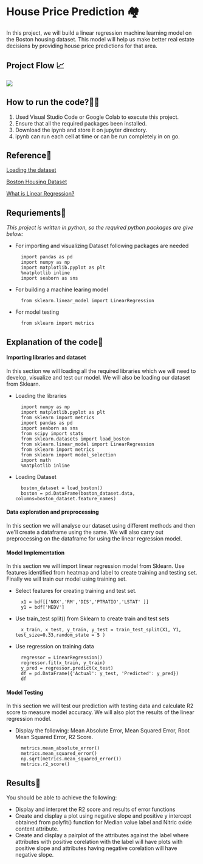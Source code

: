 
# House Price Prediction 🏘️

In this project, we will build a linear regression machine learning model  on the Boston housing dataset. This model will help us make better real estate decisions by providing house price predictions for that area.


## Project Flow 📈

![](image.jpg)
## How to run the code?🏃‍♂️
1. Used Visual Studio Code or Google Colab to execute this project.
2. Ensure that all the required packages been installed.
3. Download the ipynb and store it on jupyter directory.
4. ipynb can run each cell at time or can be run completely in on go.
## Reference🔗

[Loading the dataset]('https://scikit-learn.org/stable/modules/generated/sklearn.datasets.load_boston.html')

[Boston Housing Dataset]('https://github.com/selva86/datasets/blob/master/BostonHousing.csv')

[What is Linear Regression?]('https://www.khanacademy.org/math/statistics-probability/describing-relationships-quantitative-data/introduction-to-trend-lines/a/linear-regression-review')
## Requriements🔨
*This project is written in python, so the required python packages are give below:*

- For importing and visualizing Dataset following packages are needed
    
        import pandas as pd  
        import numpy as np
        import matplotlib.pyplot as plt 
        %matplotlib inline
        import seaborn as sns 

- For building a machine learing model

        from sklearn.linear_model import LinearRegression
        
- For model testing
        
        from sklearn import metrics
## Explanation of the code🔎

#### Importing libraries and dataset
In this section we will loading all the required libraries which we will need to develop, visualize and test
our model. We will also be loading our dataset from Sklearn.

- Loading the libraries

        import numpy as np
        import matplotlib.pyplot as plt 
        from sklearn import metrics
        import pandas as pd  
        import seaborn as sns 
        from scipy import stats
        from sklearn.datasets import load_boston
        from sklearn.linear_model import LinearRegression
        from sklearn import metrics
        from sklearn import model_selection
        import math
        %matplotlib inline
- Loading Dataset

        boston_dataset = load_boston()
        boston = pd.DataFrame(boston_dataset.data, columns=boston_dataset.feature_names)

#### Data exploration and preprocessing
In this section we will analyse our dataset using different methods and then we'll create a
dataframe using the same. We will also carry out preprocessing on the dataframe for using
the linear regression model.

#### Model Implementation
In this section we will import linear regression model from Sklearn. Use features identified
from heatmap and label to create training and testing set. Finally we will train our model
using training set.

- Select features for creating training and test set.

        x1 = bdf[['NOX','RM','DIS','PTRATIO','LSTAT' ]]
        y1 = bdf['MEDV']
- Use train_test split() from Sklearn to create train and test sets

        x_train, x_test, y_train, y_test = train_test_split(X1, Y1, test_size=0.33,random_state = 5 )
- Use regression on training data

        regressor = LinearRegression()
        regressor.fit(x_train, y_train)
        y_pred = regressor.predict(x_test)
        df = pd.DataFrame({'Actual': y_test, 'Predicted': y_pred})
        df

#### Model Testing
In this section we will test our prediction with testing data and calculate R2 score to
measure model accuracy. We will also plot the results of the linear regression model.

- Display the following: Mean Absolute Error, Mean Squared Error, Root Mean Squared Error, R2 Score.

        metrics.mean_absolute_error()
        metrics.mean_squared_error()
        np.sqrt(metrics.mean_squared_error())
        metrics.r2_score()

## Results📝

You should be able to achieve the following:
- Display and interpret the R2 score and results of error functions
- Create and display a plot using negative slope and positive y intercept obtained from polyfit() function for Median value label and Nitric oxide content attribute.
- Create and display a pairplot of the attributes against the label where attributes with positive corelation with the label will have plots with positive slope and attributes having negative corelation will have negative slope.
